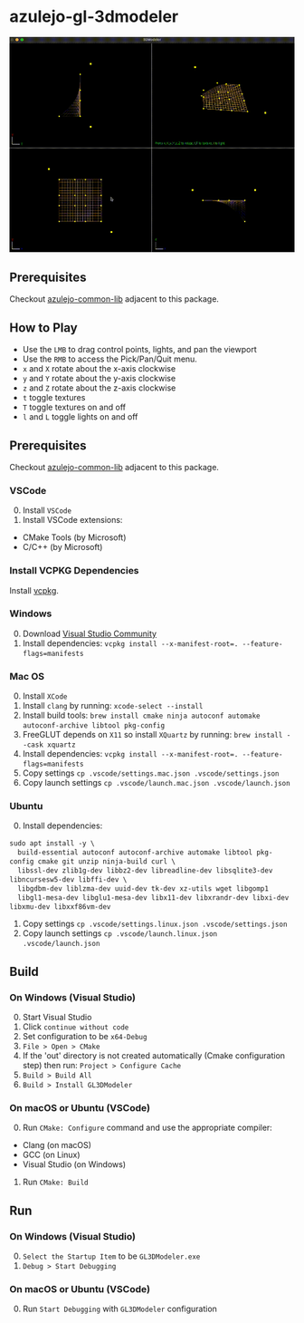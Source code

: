 ﻿# azulejo-gl-3dmodeler

![GL3DModeler.gif](./assets/GL3DModeler.gif)

## Prerequisites

Checkout [azulejo-common-lib](https://github.com/miclomba/azulejo-common-lib) adjacent to this package.

## How to Play

- Use the `LMB` to drag control points, lights, and pan the viewport
- Use the `RMB` to access the Pick/Pan/Quit menu.
- `x` and `X` rotate about the x-axis clockwise
- `y` and `Y` rotate about the y-axis clockwise
- `z` and `Z` rotate about the z-axis clockwise
- `t` toggle textures
- `T` toggle textures on and off
- `l` and `L` toggle lights on and off

## Prerequisites

Checkout [azulejo-common-lib](https://github.com/miclomba/azulejo-common-lib) adjacent to this package.

### VSCode

0. Install `VSCode`
1. Install VSCode extensions:

- CMake Tools (by Microsoft)
- C/C++ (by Microsoft)

### Install VCPKG Dependencies

Install [vcpkg](https://github.com/microsoft/vcpkg).

### Windows

0. Download [Visual Studio Community](https://visualstudio.microsoft.com/vs/community/)
1. Install dependencies: `vcpkg install --x-manifest-root=. --feature-flags=manifests`

### Mac OS

0. Install `XCode`
1. Install `clang` by running: `xcode-select --install`
2. Install build tools: `brew install cmake ninja autoconf automake autoconf-archive libtool pkg-config`
3. FreeGLUT depends on `X11` so install `XQuartz` by running: `brew install --cask xquartz`
4. Install dependencies: `vcpkg install --x-manifest-root=. --feature-flags=manifests`
5. Copy settings `cp .vscode/settings.mac.json .vscode/settings.json`
6. Copy launch settings `cp .vscode/launch.mac.json .vscode/launch.json`

### Ubuntu

0. Install dependencies:

```
sudo apt install -y \
  build-essential autoconf autoconf-archive automake libtool pkg-config cmake git unzip ninja-build curl \
  libssl-dev zlib1g-dev libbz2-dev libreadline-dev libsqlite3-dev libncursesw5-dev libffi-dev \
  libgdbm-dev liblzma-dev uuid-dev tk-dev xz-utils wget libgomp1
  libgl1-mesa-dev libglu1-mesa-dev libx11-dev libxrandr-dev libxi-dev libxmu-dev libxxf86vm-dev
```

1. Copy settings `cp .vscode/settings.linux.json .vscode/settings.json`
2. Copy launch settings `cp .vscode/launch.linux.json .vscode/launch.json`

## Build

### On Windows (Visual Studio)

0. Start Visual Studio
1. Click `continue without code`
2. Set configuration to be `x64-Debug`
3. `File > Open > CMake`
4. If the 'out' directory is not created automatically (Cmake configuration step) then run: `Project > Configure Cache`
5. `Build > Build All`
6. `Build > Install GL3DModeler`

### On macOS or Ubuntu (VSCode)

0. Run `CMake: Configure` command and use the appropriate compiler:

- Clang (on macOS)
- GCC (on Linux)
- Visual Studio (on Windows)

1. Run `CMake: Build`

## Run

### On Windows (Visual Studio)

0. `Select the Startup Item` to be `GL3DModeler.exe`
1. `Debug > Start Debugging`

### On macOS or Ubuntu (VSCode)

0. Run `Start Debugging` with `GL3DModeler` configuration
